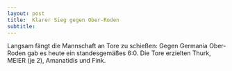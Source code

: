```yaml
---
layout: post
title:  Klarer Sieg gegen Ober-Roden
subtitle:  
---
```


Langsam fängt die Mannschaft an Tore zu schießen: Gegen Germania Ober-Roden gab es heute ein standesgemäßes 6:0. Die Tore erzielten Thurk, MEIER (je 2), Amanatidis und Fink.


